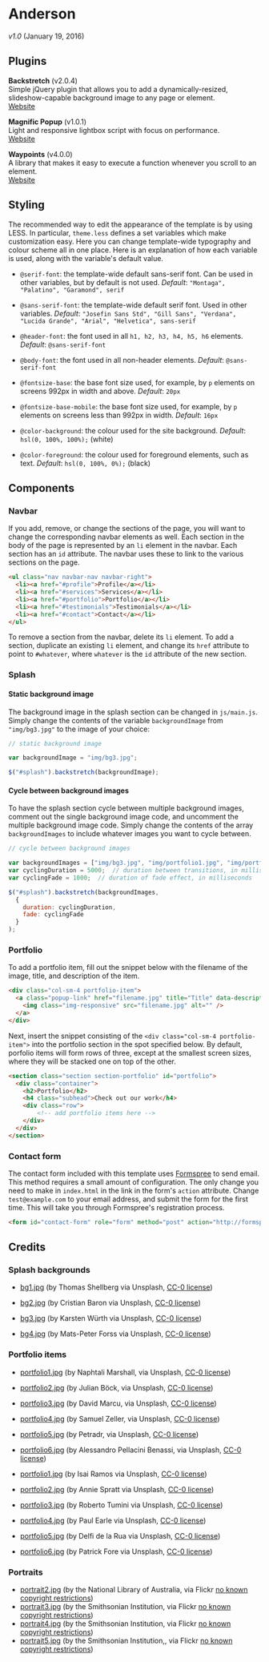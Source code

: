 # Anderson

*v1.0* (January 19, 2016)

## Plugins

**Backstretch** (v2.0.4)  
Simple jQuery plugin that allows you to add a dynamically-resized, slideshow-capable background image to any page or element.  
[Website](http://srobbin.com/jquery-plugins/backstretch/)

**Magnific Popup** (v1.0.1)  
Light and responsive lightbox script with focus on performance.  
[Website](http://dimsemenov.com/plugins/magnific-popup/)

**Waypoints** (v4.0.0)  
A library that makes it easy to execute a function whenever you scroll to an element.  
[Website](http://imakewebthings.com/waypoints/)

## Styling

The recommended way to edit the appearance of the template is by using LESS. In particular, `theme.less` defines a set variables which make customization easy. Here you can change template-wide typography and colour scheme all in one place. Here is an explanation of how each variable is used, along with the variable's default value.

- `@serif-font`: the template-wide default sans-serif font. Can be used in other variables, but by default is not used. *Default*: `"Montaga", "Palatino", "Garamond", serif`
- `@sans-serif-font`: the template-wide default serif font. Used in other variables. *Default*: `"Josefin Sans Std", "Gill Sans", "Verdana", "Lucida Grande", "Arial", "Helvetica", sans-serif`

- `@header-font`: the font used in all `h1, h2, h3, h4, h5, h6` elements. *Default*: `@sans-serif-font`
- `@body-font`: the font used in all non-header elements. *Default*: `@sans-serif-font`

- `@fontsize-base`: the base font size used, for example, by `p` elements on screens 992px in width and above. *Default*: `20px`
- `@fontsize-base-mobile`: the base font size used, for example, by `p` elements on screens less than 992px in width. *Default*: `16px`

- `@color-background`: the colour used for the site background. *Default*: `hsl(0, 100%, 100%);` (white)
- `@color-foreground`: the colour used for foreground elements, such as text. *Default*: `hsl(0, 100%, 0%);` (black)

## Components

### Navbar

If you add, remove, or change the sections of the page, you will want to change the corresponding navbar elements as well. Each section in the body of the page is represented by an `li` element in the navbar. Each section has an `id` attribute. The navbar uses these to link to the various sections on the page.

```html
<ul class="nav navbar-nav navbar-right">
  <li><a href="#profile">Profile</a></li>
  <li><a href="#services">Services</a></li>
  <li><a href="#portfolio">Portfolio</a></li>
  <li><a href="#testimonials">Testimonials</a></li>
  <li><a href="#contact">Contact</a></li>
</ul>
```

To remove a section from the navbar, delete its `li` element. To add a section, duplicate an existing `li` element, and change its `href` attribute to point to `#whatever`, where `whatever` is the `id` attribute of the new section.

### Splash

#### Static background image

The background image in the splash section can be changed in `js/main.js`. Simply change the contents of the variable `backgroundImage` from `"img/bg3.jpg"` to the image of your choice:

```js
// static background image

var backgroundImage = "img/bg3.jpg";

$("#splash").backstretch(backgroundImage);
```

#### Cycle between background images

To have the splash section cycle between multiple background images, comment out the single background image code, and uncomment the multiple background image code. Simply change the contents of the array `backgroundImages` to include whatever images you want to cycle between.

```js
// cycle between background images

var backgroundImages = ["img/bg3.jpg", "img/portfolio1.jpg", "img/portfolio2.jpg"];
var cyclingDuration = 5000;  // duration between transitions, in milliseconds
var cyclingFade = 1000;  // duration of fade effect, in milliseconds

$("#splash").backstretch(backgroundImages,
  {
    duration: cyclingDuration,
    fade: cyclingFade
  }
);
```

### Portfolio

To add a portfolio item, fill out the snippet below with the filename of the image, title, and description of the item.

```html
<div class="col-sm-4 portfolio-item">
  <a class="popup-link" href="filename.jpg" title="Title" data-description="Description.">
    <img class="img-responsive" src="filename.jpg" alt="" />
  </a>
</div>
```

Next, insert the snippet consisting of the `<div class="col-sm-4 portfolio-item">` into the portfolio section in the spot specified below. By default, porfolio items will form rows of three, except at the smallest screen sizes, where they will be stacked one on top of the other.

```html
<section class="section section-portfolio" id="portfolio">
  <div class="container">
    <h2>Portfolio</h2>
    <h4 class="subhead">Check out our work</h4>
    <div class="row">
        <!-- add portfolio items here -->
    </div>
  </div>
</section>
```

### Contact form

The contact form included with this template uses [Formspree](formspree.io) to send email. This method requires a small amount of configuration. The only change you need to make in `index.html` in the link in the form's `action` attribute. Change `test@example.com` to your email address, and submit the form for the first time. This will take you through Formspree's registration process.

```html
<form id="contact-form" role="form" method="post" action="http://formspree.io/test@example.com">
```

## Credits

### Splash backgrounds

- [bg1.jpg](https://unsplash.com/photos/Ki0dpxd3LGc) (by Thomas Shellberg via Unsplash, [CC-0 license](https://unsplash.com/license))
- [bg2.jpg](https://unsplash.com/photos/dPFaq7RVzbQ) (by Cristian Baron via Unsplash, [CC-0 license](https://unsplash.com/license))
- [bg3.jpg](https://unsplash.com/photos/CQrM5BebSvE) (by Karsten Würth via Unsplash, [CC-0 license](https://unsplash.com/license))

- [bg4.jpg](https://unsplash.com/photos/m6hpb2rWP7Q) (by Mats-Peter Forss via Unsplash, [CC-0 license](https://unsplash.com/license))


### Portfolio items

- [portfolio1.jpg](https://unsplash.com/photos/K9QHL52rE2k) (by Naphtali Marshall, via Unsplash, [CC-0 license](https://unsplash.com/license))
- [portfolio2.jpg](https://unsplash.com/photos/Y6-GL40aPPs) (by Julian Böck, via Unsplash, [CC-0 license](https://unsplash.com/license))
- [portfolio3.jpg](https://unsplash.com/photos/b2oaLHHycWc) (by David Marcu, via Unsplash, [CC-0 license](https://unsplash.com/license))
- [portfolio4.jpg](https://unsplash.com/photos/UyUvM0xcqMA) (by Samuel Zeller, via Unsplash, [CC-0 license](https://unsplash.com/license))
- [portfolio5.jpg](https://unsplash.com/photos/8hgm6mKK04U) (by Petradr, via Unsplash, [CC-0 license](https://unsplash.com/license))
- [portfolio6.jpg](https://unsplash.com/photos/Hz1WQbHcXag) (by Alessandro Pellacini Benassi, via Unsplash, [CC-0 license](https://unsplash.com/license))

- [portfolio1.jpg](https://unsplash.com/photos/K0yNjawjRkM) (by Isai Ramos via Unsplash, [CC-0 license](https://unsplash.com/license))
- [portfolio2.jpg](https://unsplash.com/photos/pq_ulQTFVbc) (by Annie Spratt via Unsplash, [CC-0 license](https://unsplash.com/license))
- [portfolio3.jpg](https://unsplash.com/photos/n-MJGM3rzDg) (by Roberto Tumini via Unsplash, [CC-0 license](https://unsplash.com/license))
- [portfolio4.jpg](https://unsplash.com/photos/l98YXp1X8dA) (by Paul Earle via Unsplash, [CC-0 license](https://unsplash.com/license))
- [portfolio5.jpg](https://unsplash.com/photos/xorjaMB8W70) (by Delfi de la Rua via Unsplash, [CC-0 license](https://unsplash.com/license))
- [portfolio6.jpg](https://unsplash.com/photos/vpAKO21abME) (by Patrick Fore via Unsplash, [CC-0 license](https://unsplash.com/license))

### Portraits

- [portrait2.jpg](https://flic.kr/p/apx1UP) (by the National Library of Australia, via Flickr [no known copyright restrictions](https://www.flickr.com/commons/usage/))
- [portrait3.jpg](https://flic.kr/p/4TA82M) (by the Smithsonian Institution, via Flickr [no known copyright restrictions](https://www.flickr.com/commons/usage/))
- [portrait4.jpg](https://flic.kr/p/4TqKDX) (by the Smithsonian Institution, via Flickr [no known copyright restrictions](https://www.flickr.com/commons/usage/))
- [portrait5.jpg](https://flic.kr/p/4TtuxU) (by the Smithsonian Institution,, via Flickr [no known copyright restrictions](https://www.flickr.com/commons/usage/))
